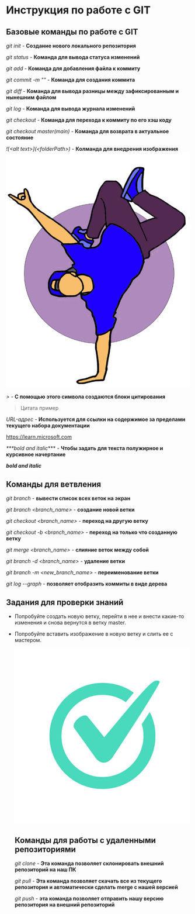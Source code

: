 # Инструкция по работе с GIT

## Базовые команды по работе с GIT

 *git init* - **Создание нового локального репозитория**

 *git status* - **Команда для вывода статуса изменений**

 *git add* - **Команда для добавления файла к коммиту**

 *git commit -m "<message>"* - **Команда для создания коммита**

 *git diff* - **Команда для вывода разницы между зафиксированным и нынешним файлом**

 *git log* - **Команда для вывода журнала изменений**

 *git checkout <commit cod>* - **Команда для перехода к коммиту по его хэш коду**

 *git checkout master(main)* - **Команда для возврата в актуальное состояние**

  *\!\[\<alt text>](\<folderPath>)* - **Колманда для внедрения изображения** ![<example>](<иллюстрация.jpg>)

  *>* - **С помощью этого символа создаются блоки цитирования**

  >Цитата пример

  *URL-адрес* - **Используется для ссылки на содержимое за пределами текущего набора документации**

  https://learn.microsoft.com

  *\*\*\*bold and italic**** - **Чтобы задать для текста полужирное и курсивное начертание**

  ***bold and italic***

  ## Команды для ветвления

  *git branch* - **вывести список всех веток на экран**

  *git branch <branch_name>* - **создание новой ветки**

  *git checkout <branch_name>* - **переход на другую ветку**

  *git checkout -b <branch_name>* - **переход на только что созданную ветку**

  *git merge <branch_name>* - **слияние веток между собой**

  *git branch -d <branch_name>* - **удаление ветки**

  *git branch -m <new_branch_name>* - **переименование ветки**

  *git log --graph* - **позволяет отобразить коммиты в виде дерева**
  
  ## Задания для проверки знаний

* Попробуйте создать новую ветку, перейти в нее и внести какие-то изменения и снова вернутся в ветку master.

* Попробуйте вставить изображение в новую ветку и слить ее с мастером.

  ![<example>](<пример_1.jpg>)

  ## Команды для работы с удаленными репозиториями

  *git clone* - **Эта команда позволяет склонировать внешний репозиторий на наш ПК**

  *git pull* - **Эта команда позволяет скачать все из текущего репозитория и автоматически сделать merge с нашей версией**

  *git push* - **эта команда позволяет отправить нашу версию репозитория на внешний репозиторий**